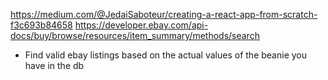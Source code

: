 https://medium.com/@JedaiSaboteur/creating-a-react-app-from-scratch-f3c693b84658
https://developer.ebay.com/api-docs/buy/browse/resources/item_summary/methods/search

* Find valid ebay listings based on the actual values of the beanie you have in the db
